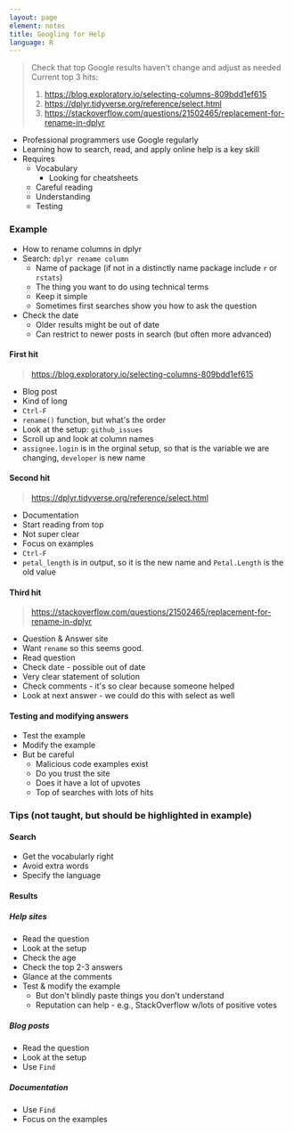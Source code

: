 ```yaml
---
layout: page
element: notes
title: Googling for Help
language: R
---
```


> Check that top Google results haven't change and adjust as needed
> Current top 3 hits:
> 1. https://blog.exploratory.io/selecting-columns-809bdd1ef615
> 2. https://dplyr.tidyverse.org/reference/select.html
> 3. https://stackoverflow.com/questions/21502465/replacement-for-rename-in-dplyr

* Professional programmers use Google regularly
* Learning how to search, read, and apply online help is a key skill
* Requires
    * Vocabulary
        * Looking for cheatsheets
    * Careful reading
    * Understanding
    * Testing


### Example

* How to rename columns in dplyr
* Search: `dplyr rename column`
    * Name of package (if not in a distinctly name package include `r` or
      `rstats`)
    * The thing you want to do using technical terms
    * Keep it simple
    * Sometimes first searches show you how to ask the question
* Check the date
    * Older results might be out of date
    * Can restrict to newer posts in search (but often more advanced)

#### First hit

> https://blog.exploratory.io/selecting-columns-809bdd1ef615

* Blog post
* Kind of long
* `Ctrl-F`
* `rename()` function, but what's the order
* Look at the setup: `github_issues`
* Scroll up and look at column names
* `assignee.login` is in the orginal setup, so that is the variable we are changing, `developer` is new name

#### Second hit

> https://dplyr.tidyverse.org/reference/select.html

* Documentation
* Start reading from top
* Not super clear
* Focus on examples
* `Ctrl-F`
* `petal_length` is in output, so it is the new name and `Petal.Length` is the old value

#### Third hit

> https://stackoverflow.com/questions/21502465/replacement-for-rename-in-dplyr

* Question & Answer site
* Want `rename` so this seems good.
* Read question
* Check date - possible out of date
* Very clear statement of solution
* Check comments - it's so clear because someone helped
* Look at next answer - we could do this with select as well

#### Testing and modifying answers

* Test the example
* Modify the example
* But be careful
    * Malicious code examples exist
    * Do you trust the site
    * Does it have a lot of upvotes
    * Top of searches with lots of hits


### Tips (not taught, but should be highlighted in example)

#### Search

* Get the vocabularly right
* Avoid extra words
* Specify the language

#### Results

##### Help sites

* Read the question
* Look at the setup
* Check the age
* Check the top 2-3 answers
* Glance at the comments
* Test & modify the example
    * But don't blindly paste things you don't understand
    * Reputation can help - e.g., StackOverflow w/lots of positive votes

##### Blog posts

* Read the question
* Look at the setup
* Use `Find`

##### Documentation

* Use `Find`
* Focus on the examples
